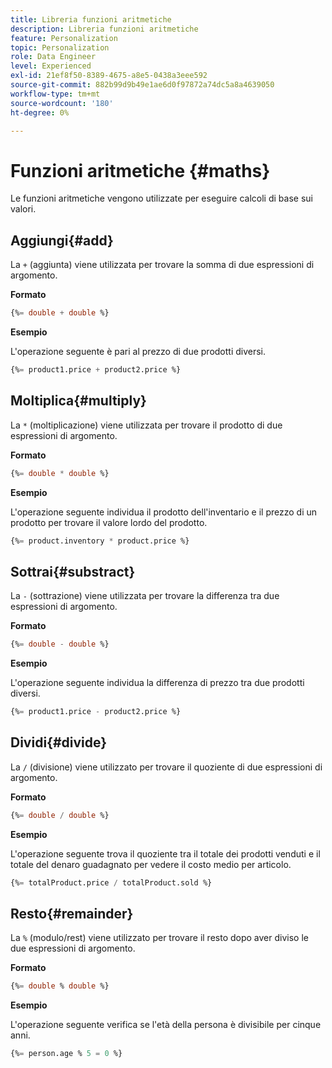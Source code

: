 ```yaml
---
title: Libreria funzioni aritmetiche
description: Libreria funzioni aritmetiche
feature: Personalization
topic: Personalization
role: Data Engineer
level: Experienced
exl-id: 21ef8f50-8389-4675-a8e5-0438a3eee592
source-git-commit: 882b99d9b49e1ae6d0f97872a74dc5a8a4639050
workflow-type: tm+mt
source-wordcount: '180'
ht-degree: 0%

---
```


# Funzioni aritmetiche {#maths}

Le funzioni aritmetiche vengono utilizzate per eseguire calcoli di base sui valori.

## Aggiungi{#add}

La `+` (aggiunta) viene utilizzata per trovare la somma di due espressioni di argomento.

**Formato**

```sql
{%= double + double %}
```

**Esempio**

L&#39;operazione seguente è pari al prezzo di due prodotti diversi.

```sql
{%= product1.price + product2.price %}
```

## Moltiplica{#multiply}

La `*` (moltiplicazione) viene utilizzata per trovare il prodotto di due espressioni di argomento.

**Formato**

```sql
{%= double * double %}
```

**Esempio**

L&#39;operazione seguente individua il prodotto dell&#39;inventario e il prezzo di un prodotto per trovare il valore lordo del prodotto.

```sql
{%= product.inventory * product.price %}
```

## Sottrai{#substract}

La `-` (sottrazione) viene utilizzata per trovare la differenza tra due espressioni di argomento.

**Formato**

```sql
{%= double - double %}
```

**Esempio**

L&#39;operazione seguente individua la differenza di prezzo tra due prodotti diversi.

```sql
{%= product1.price - product2.price %}
```

## Dividi{#divide}

La `/` (divisione) viene utilizzato per trovare il quoziente di due espressioni di argomento.

**Formato**

```sql
{%= double / double %}
```

**Esempio**

L&#39;operazione seguente trova il quoziente tra il totale dei prodotti venduti e il totale del denaro guadagnato per vedere il costo medio per articolo.

```sql
{%= totalProduct.price / totalProduct.sold %}
```

## Resto{#remainder}

La `%` (modulo/rest) viene utilizzato per trovare il resto dopo aver diviso le due espressioni di argomento.

**Formato**

```sql
{%= double % double %}
```

**Esempio**

L&#39;operazione seguente verifica se l&#39;età della persona è divisibile per cinque anni.

```sql
{%= person.age % 5 = 0 %}
```
